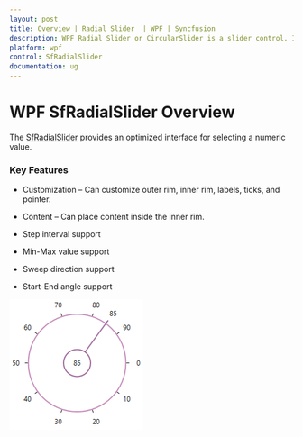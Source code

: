 ```yaml
---
layout: post
title: Overview | Radial Slider  | WPF | Syncfusion
description: WPF Radial Slider or CircularSlider is a slider control. It provides intuitive touch interface for selecting a numeric value on a circular display.
platform: wpf
control: SfRadialSlider
documentation: ug
---
```


# WPF SfRadialSlider Overview  

The [SfRadialSlider](https://help.syncfusion.com/cr/wpf/Syncfusion.SfRadialMenu.Wpf~Syncfusion.Windows.Controls.Navigation.SfRadialSlider.html) provides an optimized interface for selecting a numeric value.

### Key Features

* Customization – Can customize outer rim, inner rim, labels, ticks, and pointer. 

* Content – Can place content inside the inner rim.

* Step interval support

* Min-Max value support

* Sweep direction support

* Start-End angle support

![Radial Slider - Overview](Overview_images/Overview_img1.png) 



